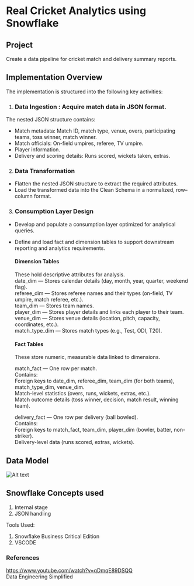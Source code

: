 # Real Cricket Analytics using Snowflake

## Project 
Create a data pipeline for cricket match and delivery summary reports.

## Implementation Overview
The implementation is structured into the following key activities:

1. ### Data Ingestion : Acquire match data in JSON format.
  The nested JSON structure contains:
- Match metadata: Match ID, match type, venue, overs, participating teams, toss winner, match winner.
- Match officials: On-field umpires, referee, TV umpire.
- Player information.
- Delivery and scoring details: Runs scored, wickets taken, extras.

2. ### Data Transformation
- Flatten the nested JSON structure to extract the required attributes.
- Load the transformed data into the Clean Schema in a normalized, row–column format.

3. ### Consumption Layer Design
- Develop and populate a consumption layer optimized for analytical queries.
- Define and load fact and dimension tables to support downstream reporting and analytics requirements.

    #### Dimension Tables  
    These hold descriptive attributes for analysis.  
    date_dim — Stores calendar details (day, month, year, quarter, weekend flag).  
    referee_dim — Stores referee names and their types (on-field, TV umpire, match referee, etc.).  
    team_dim — Stores team names.  
    player_dim — Stores player details and links each player to their team.  
    venue_dim — Stores venue details (location, pitch, capacity, coordinates, etc.).  
    match_type_dim — Stores match types (e.g., Test, ODI, T20).

    #### Fact Tables  
    These store numeric, measurable data linked to dimensions.  

    match_fact — One row per match.  
    Contains:  
    Foreign keys to date_dim, referee_dim, team_dim (for both teams), match_type_dim, venue_dim.  
    Match-level statistics (overs, runs, wickets, extras, etc.).  
    Match outcome details (toss winner, decision, match result, winning team).

    delivery_fact — One row per delivery (ball bowled).  
    Contains:  
    Foreign keys to match_fact, team_dim, player_dim (bowler, batter, non-striker).  
    Delivery-level data (runs scored, extras, wickets).


## Data Model

![Alt text](https://github.com/SambitParida/real_cricket_analytics_using_snowflake/datamodel/datamodel.jpg)

## Snowflake Concepts used

1. Internal stage
2. JSON handling

Tools Used: 
1. Snowflake Business Critical Edition
2. VSCODE

### References 
https://www.youtube.com/watch?v=qDmqE89DSQQ  
Data Engineering Simplified